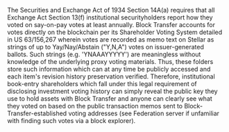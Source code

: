 The Securities and Exchange Act of 1934 Section 14A(a) requires that all  Exchange Act Section 13(f) institutional securityholders report how they voted on say-on-pay votes at least annually. Block Transfer accounts for votes directly on the blockchain per its Shareholder Voting System detailed in US 63/156,267 wherein votes are recorded as memo text on Stellar as strings of up to Yay/Nay/Abstain ("Y,N,A") votes on issuer-generated ballots. Such strings (e.g. 'YNAAAYYYYY') are meaningless without knowledge of the underlying proxy voting materials. Thus, these folders store such information which can at any time be publicly accessed and each item's revision history preservation verified. Therefore, institutional book-entry shareholders which fall under this legal requirement of disclosing investment voting history can simply reveal the public key they use to hold assets with Block Transfer and anyone can clearly see what they voted on based on the public transaction memos sent to Block-Transfer-established voting addresses (see Federation server if unfamiliar with finding such votes via a block explorer).
